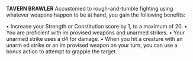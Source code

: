 __**TAVERN BRAWLER**__
Accustomed to rough-and-tumble fighting using whatever weapons happen to be at hand, you gain the following benefits:

• Increase your Strength or Constitution score by 1, to a maximum of 20.
• You are proficient with im provised weapons and unarmed strikes.
• Your unarmed strike uses a d4 for damage.
• When you hit a creature with an unarm ed strike or an im provised weapon on your turn, you can use a bonus action to attempt to grapple the target.